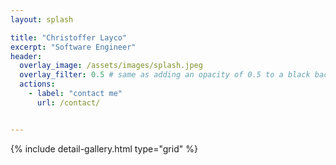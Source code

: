 ```yaml
---
layout: splash

title: "Christoffer Layco"
excerpt: "Software Engineer"
header:
  overlay_image: /assets/images/splash.jpeg
  overlay_filter: 0.5 # same as adding an opacity of 0.5 to a black background
  actions:
    - label: "contact me"
      url: /contact/


---
```


<!-- ## project gallery -->
<!-- {: style="text-align: center;"} -->
<!-- {% include gallery %} -->
{% include detail-gallery.html type="grid" %}





